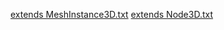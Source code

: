 [extends MeshInstance3D.txt](https://github.com/user-attachments/files/20214121/extends.MeshInstance3D.txt)
[extends Node3D.txt](https://github.com/user-attachments/files/20214120/extends.Node3D.txt)
